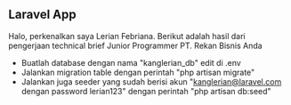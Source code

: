 ## Laravel App

Halo, perkenalkan saya Lerian Febriana. Berikut adalah hasil dari pengerjaan technical brief Junior Programmer PT. Rekan Bisnis Anda

- Buatlah database dengan nama "kanglerian_db" edit di .env
- Jalankan migration table dengan perintah "php artisan migrate"
- Jalankan juga seeder yang sudah berisi akun "kanglerian@laravel.com dengan password lerian123" dengan perintah "php artisan db:seed"
